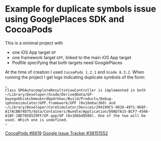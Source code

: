 # Example for duplicate symbols issue using GooglePlaces SDK and CocoaPods
This is a minimal project with

- one iOS App target `GP`
- one framework target `GPF`, linked to the main iOS App target
- Podfile specifying that both targets need GooglePlaces

At the time of creation I used `CocoaPods 1.2.1` and `Xcode 8.3.2`.
When running the project I get logs indicating duplicate symbols of the form:
```
…
Class GMSAutocompleteResultsViewController is implemented in both ~/Library/Developer/Xcode/DerivedData/GP-bwyegobhixkihmeuknrdbpdrhkwc/Build/Products/Debug-iphonesimulator/GPF.framework/GPF (0x10e6ac360) and ~/Library/Developer/CoreSimulator/Devices/294199C5-9818-4971-9E8F-A17ACBB74D75/data/Containers/Bundle/Application/D0AD7A15-BCF7-4566-A1BF-1BE7058529FF/GP.app/GP (0x10bbd8508). One of the two will be used. Which one is undefined.
–
```

[CocoaPods #6619](https://github.com/CocoaPods/CocoaPods/issues/6619)
[Google Issue Tracker #38151552](https://issuetracker.google.com/38151552)
